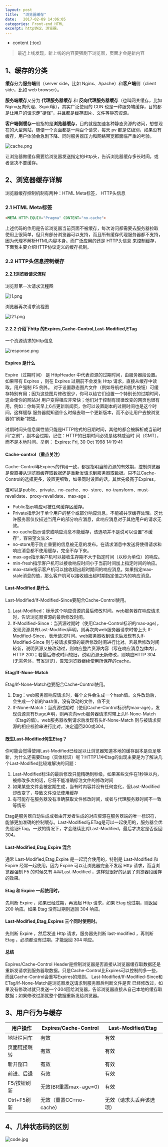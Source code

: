 ```yaml
---
layout: post
title:  "浏览器缓存"
date:   2017-02-09 14:06:05
categories: Front-end HTML
excerpt: http协议，浏览器。
---
```


* content
{:toc}


>最近上线发现，新上线的内容要强刷下浏览器，页面才会是新内容

## 1、缓存的分类

**缓存**分为**服务端**侧（server side，比如 Nginx、Apache）和**客户端**侧（client side，比如 web browser）。

**服务端缓存**又分为 **代理服务器缓存** 和 **反向代理服务器缓存**（也叫网关缓存，比如 Nginx反向代理、Squid等），其实广泛使用的 CDN 也是一种服务端缓存，目的都是让用户的请求走”捷径“，并且都是缓存图片、文件等静态资源。

**客户端侧缓存**一般指的是**浏览器缓存**，目的就是加速各种静态资源的访问，想想现在的大型网站，随便一个页面都是一两百个请求，每天 pv 都是亿级别，如果没有缓存，用户体验会急剧下降、同时服务器压力和网络带宽都面临严重的考验。

![cache.png]({{"/images/20170209/cache.png"}})

让浏览器做缓存需要给浏览器发送指定的Http头，告诉浏览器缓存多长时间，或者坚决不要缓存。

## 2、浏览器缓存详解

浏览器缓存控制机制有两种：HTML Meta标签， HTTP头信息

### 2.1 HTML Meta标签

```html
<META HTTP-EQUIV="Pragma" CONTENT="no-cache">
```
上述代码的作用是告诉浏览器当前页面不被缓存，每次访问都需要去服务器拉取
使用上很简单，但只有部分浏览器可以支持，而且所有缓存代理服务器都不支持，因为代理不解析HTML内容本身。而广泛应用的还是 HTTP头信息 来控制缓存，下面我主要介绍HTTP协议定义的缓存机制。

### 2.2 HTTP头信息控制缓存

#### 2.2.1浏览器请求流程

浏览器第一次请求流程图

![l1.png]({{"/images/20170209/l1.png"}})

浏览器再次请求流程图

![l21.png]({{"/images/20170209/l21.png"}})

#### 2.2.2 介绍下http 的Expires,Cache-Control,Last-Modified,ETag

一个资源请求的http信息

![response.png]({{"/images/20170209/response.png"}})

#### Expires 是什么

Expire（过期时间） 是 HttpHeader 中代表资源的过期时间，由服务器段设置。如果带有 Expires ，则在 Expires 过期前不会发生 Http 请求，直接从缓存中读取。用户强制 F5 例外。
对于设置静态图片文件（例如导航栏和图片按钮）可缓存特别有用；因为这些图片修改很少，你可以给它们设置一个特别长的过期时间，这会使你的网站对 用户变得相应非常快；他们对于控制有规律改变的网页也很有用，例如：你每天早上6点更新新闻页，你可以设置副本的过期时间也是这个时间，这样缓存 服务器就知道什么时候去取一个更新版本，而不必让用户去按浏览器的“刷新”按钮。

过期时间头信息属性值只能是HTTP格式的日期时间，其他的都会被解析成当前时间“之前”，副本会过期，记住：HTTP的日期时间必须是格林威治时 间（GMT），而不是本地时间。举例：
Expires: Fri, 30 Oct 1998 14:19:41

#### Cache-control（重点关注）

Cache-Control与Expires的作用一致，都是指明当前资源的有效期，控制浏览器是否直接从浏览器缓存取数据还是重新发请求到服务器取数据。只不过Cache-Control的选择更多，设置更细致，如果同时设置的话，其优先级高于Expires。

值可以是public、private、no-cache、no- store、no-transform、must-revalidate、proxy-revalidate、max-age：
<ul>
    <li>Public指示响应可被任何缓存区缓存。</li>
    <li>Private指示对于单个用户的整个或部分响应消息，不能被共享缓存处理。这允许服务器仅仅描述当用户的部分响应消息，此响应消息对于其他用户的请求无效。</li>
    <li>no-cache指示请求或响应消息不能缓存，该选项并不是说可以设置”不缓存“，容易望文生义~</li>
    <li>no-store用于防止重要的信息被无意的发布。在请求消息中发送将使得请求和响应消息都不使用缓存，完全不存下來。</li>
    <li>max-age指示客户机可以接收生存期不大于指定时间（以秒为单位）的响应。</li>
    <li>min-fresh指示客户机可以接收响应时间小于当前时间加上指定时间的响应。</li>
    <li>max-stale指示客户机可以接收超出超时期间的响应消息。如果指定max-stale消息的值，那么客户机可以接收超出超时期指定值之内的响应消息。</li>
</ul>

#### Last-Modified 是什么

Last-Modified/If-Modified-Since要配合Cache-Control使用。

<ol>
    <li>Last-Modified：标示这个响应资源的最后修改时间。web服务器在响应请求时，告诉浏览器资源的最后修改时间。</li>
    <li>If-Modified-Since：当资源过期时（使用Cache-Control标识的max-age），发现资源具有Last-Modified声明，则再次向web服务器请求时带上头 If-Modified-Since，表示请求时间。web服务器收到请求后发现有头If-Modified-Since 则与被请求资源的最后修改时间进行比对。若最后修改时间较新，说明资源又被改动过，则响应整片资源内容（写在响应消息包体内），HTTP 200；若最后修改时间较旧，说明资源无新修改，则响应HTTP 304 (无需包体，节省浏览)，告知浏览器继续使用所保存的cache。</li>
</ol>

#### Etag/If-None-Match

Etag/If-None-Match也要配合Cache-Control使用。

<ol>
    <li>Etag：web服务器响应请求时，每个文件会生成一个hash值。文件改动后，会生成一个新的hash值，没有改动的文件，值不变</li>
    <li>If-None-Match：当资源过期时（使用Cache-Control标识的max-age），发现资源具有Etage声明，则再次向web服务器请求时带上头If-None-Match （Etag的值）。web服务器收到请求后发现有头If-None-Match 则与被请求资源的相应校验串进行比对，决定返回200或304。</li>
</ol>

#### 既生Last-Modified何生Etag？

你可能会觉得使用Last-Modified已经足以让浏览器知道本地的缓存副本是否足够新，为什么还需要Etag（实体标识）呢？HTTP1.1中Etag的出现主要是为了解决几个Last-Modified比较难解决的问题：

<ol>
    <li>Last-Modified标注的最后修改只能精确到秒级，如果某些文件在1秒钟以内，被修改多次的话，它将不能准确标注文件的修改时间</li>
    <li>如果某些文件会被定期生成，当有时内容并没有任何变化，但Last-Modified却改变了，导致文件没法使用缓存</li>
    <li>有可能存在服务器没有准确获取文件修改时间，或者与代理服务器时间不一致等情形</li>
</ol>
Etag是服务器自动生成或者由开发者生成的对应资源在服务器端的唯一标识符，能够更加准确的控制缓存。Last-Modified与ETag是可以一起使用的，服务器会优先验证ETag，一致的情况下，才会继续比对Last-Modified，最后才决定是否返回304。

#### Last-Modified,Etag,Expire 混合

通常 Last-Modified,Etag,Expire 是一起混合使用的，特别是 Last-Modified 和 Expire 经常一起使用，因为 Expire 可以让浏览器完全不发起 Http 请求，而当浏览器强制 F5 的时候又有 ###Last-Modified ，这样就很好的达到了浏览器段缓存的效果。

#### Etag 和 Expire 一起使用时，

先判断 Expire ，如果已经过期，再发起 Http 请求，如果 Etag 也过期，则返回 200 响应。如果 Etag 没有过期则返回 304 响应。

#### Last-Modified,Etag,Expires 三个同时使用时。

先判断 Expire ，然后发送 Http 请求，服务器先判断 last-modified ，再判断 Etag ，必须都没有过期，才能返回 304 响应。

#### 总结

Expires/Cache-Control Header是控制浏览器是否直接从浏览器缓存取数据还是重新发请求到服务器取数据。只是Cache-Control比Expires可以控制的多一些， 而且Cache-Control会重写Expires的规则。
Last-Modified/If-Modified-Since和ETag/If-None-Match是浏览器发送请求到服务器后判断文件是否 已经修改过，如果没有修改过就只发送一个304回给浏览器，告诉浏览器直接从自己本地的缓存取数据；如果修改过那就整个数据重新发给浏览器。

## 3、用户行为与缓存

|用户操作|Expires/Cache-Control|Last-Modified/Etag|
| ------ | --------------------|------------------|
|地址栏回车|有效|有效|
|页面链接跳转|有效|有效|
|新开窗口|有效|有效|
|前进、后退|有效|有效|
|F5/按钮刷新|无效(BR重置max-age=0)|有效|
|Ctrl+F5刷新|无效（重置CC=no-cache）|无效（请求头丢弃该选项）|

## 4、几种状态码的区别

![code.jpg]({{"/images/20170209/code.jpg"}})